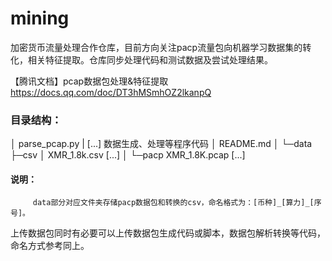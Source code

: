 # mining
加密货币流量处理合作仓库，目前方向关注pacp流量包向机器学习数据集的转化，相关特征提取。仓库同步处理代码和测试数据及尝试处理结果。

【腾讯文档】pcap数据包处理&特征提取
https://docs.qq.com/doc/DT3hMSmhOZ2lkanpQ
### 目录结构：


│  parse_pcap.py
|  [...]   数据生成、处理等程序代码
│  README.md
│
└─data
    ├─csv
    │      XMR_1.8k.csv [...]
    │
    └─pacp
            XMR_1.8K.pcap [...]

#### 说明：
         data部分对应文件夹存储pacp数据包和转换的csv，命名格式为：[币种]_[算力]_[序号]。
上传数据包同时有必要可以上传数据包生成代码或脚本，数据包解析转换等代码，命名方式参考同上。